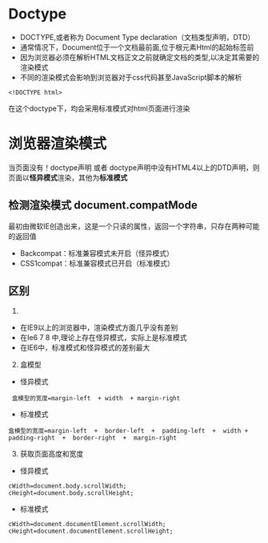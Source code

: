 
# Doctype
- DOCTYPE,或者称为 Document Type declaration（文档类型声明，DTD）
- 通常情况下，Document位于一个文档最前面,位于根元素Html的起始标签前
- 因为浏览器必须在解析HTML文档正文之前就确定文档的类型,以决定其需要的渲染模式
- 不同的渲染模式会影响到浏览器对于css代码甚至JavaScript脚本的解析
```
<!DOCTYPE html>
```
在这个doctype下，均会采用标准模式对html页面进行渲染

# 浏览器渲染模式
当页面没有！doctype声明 或者 doctype声明中没有HTML4以上的DTD声明，则页面以**怪异模式**渲染，其他为**标准模式**

## 检测渲染模式 document.compatMode 
最初由微软IE创造出来，这是一个只读的属性，返回一个字符串，只存在两种可能的返回值
- Backcompat：标准兼容模式未开启（怪异模式）
- CSS1compat：标准兼容模式已开启（标准模式）

## 区别
1. 
- 在IE9以上的浏览器中，渲染模式方面几乎没有差别
- 在Ie6 7 8 中,理论上存在怪异模式，实际上是标准模式
- 在IE6中，标准模式和怪异模式的差别最大

2. 盒模型
- 怪异模式
```
 盒模型的宽度=margin-left  + width  + margin-right
```
- 标准模式
```
盒模型的宽度=margin-left  +  border-left  +  padding-left  +  width +  padding-right  +  border-right  +  margin-right
```
3. 获取页面高度和宽度
- 怪异模式
```
cWidth=document.body.scrollWidth;
cHeight=document.body.scrollHeight;
```
- 标准模式
```
cWidth=document.documentElement.scrollWidth;
cHeight=document.documentElement.scrollHeight;
```
